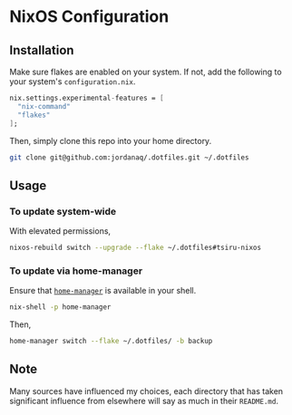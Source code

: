 # NixOS Configuration

## Installation

Make sure flakes are enabled on your system. If not, add the following to your system's `configuration.nix`.

```nix
nix.settings.experimental-features = [
  "nix-command"
  "flakes"
];
```

Then, simply clone this repo into your home directory.

```bash
git clone git@github.com:jordanaq/.dotfiles.git ~/.dotfiles
```

## Usage

### To update system-wide

With elevated permissions,

```bash
nixos-rebuild switch --upgrade --flake ~/.dotfiles#tsiru-nixos
```

### To update via home-manager

Ensure that [`home-manager`](https://github.com/nix-community/home-manager) is available in your shell.

```bash
nix-shell -p home-manager
```

Then,

```bash
home-manager switch --flake ~/.dotfiles/ -b backup
```

## Note

Many sources have influenced my choices, each directory that has taken significant influence from elsewhere will say as much in their `README.md`.
